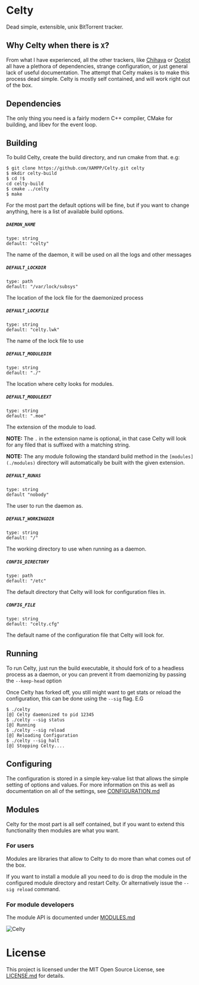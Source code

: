# Celty
Dead simple, extensible, unix BitTorrent tracker.

## Why Celty when there is `X`?
From what I have experienced, all the other trackers, like [Chihaya](https://github.com/chihaya/chihaya) or [Ocelot](https://github.com/WhatCD/Ocelot) all have a plethora of dependencies, strange configuration, or just general lack of useful documentation. The attempt that Celty makes is to make this process dead simple. Celty is mostly self contained, and will work right out of the box.

## Dependencies
The only thing you need is a fairly modern C++ compiler, CMake for building, and libev for the event loop.

## Building
To build Celty, create the build directory, and run cmake from that. e.g:

```
$ git clone https://github.com/XAMPP/Celty.git celty
$ mkdir celty-build
$ cd !$
cd celty-build
$ cmake ../celty
$ make
```

For the most part the default options will be fine, but if you want to change anything, here is a list of available build options.

##### `DAEMON_NAME`
	type: string
	default: "celty"

The name of the daemon, it will be used on all the logs and other messages

##### `DEFAULT_LOCKDIR`
	type: path
	default: "/var/lock/subsys"

The location of the lock file for the daemonized process

##### `DEFAULT_LOCKFILE`
	type: string
	default: "celty.lwk"

The name of the lock file to use

##### `DEFAULT_MODULEDIR`
	type: string
	default: "./"

The location where celty looks for modules.

##### `DEFAULT_MODULEEXT`
	type: string
	default: ".moe"

The extension of the module to load.

**NOTE:** The `.` in the extension name is optional, in that case Celty will look for any filed that is suffixed with a matching string.

**NOTE:** The any module following the standard build method in the `[modules](./modules)` directory will automatically be built with the given extension.


##### `DEFAULT_RUNAS`
	type: string
	default "nobody"

The user to run the daemon as.

##### `DEFAULT_WORKINGDIR`
	type: string
	default: "/"

The working directory to use when running as a daemon.

##### `CONFIG_DIRECTORY`
	type: path
	default: "/etc"

The default directory that Celty will look for configuration files in.

##### `CONFIG_FILE`
	type: string
	default: "celty.cfg"

The default name of the configuration file that Celty will look for.

## Running
To run Celty, just run the build executable, it should fork of to a headless process as a daemon, or you can prevent it from daemonizing by passing the `--keep-head` option

Once Celty has forked off, you still might want to get stats or reload the configuration, this can be done using the `--sig` flag. E.G
```
$ ./celty
[@] Celty daemonized to pid 12345
$ ./celty --sig status
[@] Running
$ ./celty --sig reload
[@] Reloading Configuration
$ ./celty --sig halt
[@] Stopping Celty....
```

## Configuring
The configuration is stored in a simple key-value list that allows the simple setting of options and values. For more information on this as well as documentation on all of the settings, see [CONFIGURATION.md](docs/CONFIGURATION.md)

## Modules
Celty for the most part is all self contained, but if you want to extend this functionality then modules are what you want.

### For users
Modules are libraries that allow to Celty to do more than what comes out of the box.

If you want to install a module all you need to do is drop the module in the configured module directory and restart Celty. Or alternatively issue the `--sig reload` command.

### For module developers
The module API is documented under [MODULES.md](docs/MODULES.md)


![Celty](http://i.imgur.com/oKwH6Ho.gif)

# License
This project is licensed under the MIT Open Source License, see [LICENSE.md](LICENSE.md) for details.

